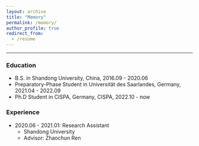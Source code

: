 ```yaml
---
layout: archive
title: "Memory"
permalink: /memory/
author_profile: true
redirect_from:
  - /resume
---
```


-------------------------------------

### Education
* B.S. in Shandong University, China, 2016.09 - 2020.06
* Preparatory-Phase Student in Universität des Saarlandes, Germany, 2021.04 - 2022.09
* Ph.D Student in CISPA, Germany, CISPA, 2022.10 - now

### Experience
* 2020.06 - 2021.01: Research Assistant
  * Shandong University
  * Advisor: Zhaochun Ren
